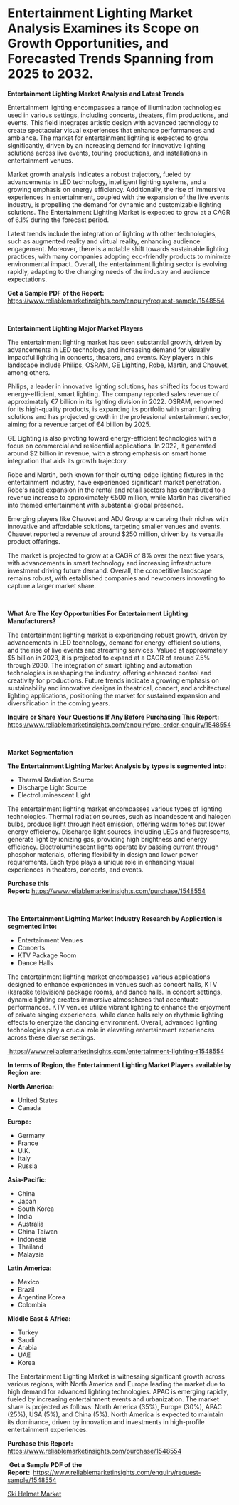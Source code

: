 <p><h1>Entertainment Lighting Market Analysis Examines its Scope on Growth Opportunities, and Forecasted Trends Spanning from 2025 to 2032.</h1></p><p><strong>Entertainment Lighting Market Analysis and Latest Trends</strong></p>
<p><p>Entertainment lighting encompasses a range of illumination technologies used in various settings, including concerts, theaters, film productions, and events. This field integrates artistic design with advanced technology to create spectacular visual experiences that enhance performances and ambiance. The market for entertainment lighting is expected to grow significantly, driven by an increasing demand for innovative lighting solutions across live events, touring productions, and installations in entertainment venues.</p><p>Market growth analysis indicates a robust trajectory, fueled by advancements in LED technology, intelligent lighting systems, and a growing emphasis on energy efficiency. Additionally, the rise of immersive experiences in entertainment, coupled with the expansion of the live events industry, is propelling the demand for dynamic and customizable lighting solutions. The Entertainment Lighting Market is expected to grow at a CAGR of 6.1% during the forecast period. </p><p>Latest trends include the integration of lighting with other technologies, such as augmented reality and virtual reality, enhancing audience engagement. Moreover, there is a notable shift towards sustainable lighting practices, with many companies adopting eco-friendly products to minimize environmental impact. Overall, the entertainment lighting sector is evolving rapidly, adapting to the changing needs of the industry and audience expectations.</p></p>
<p><strong>Get a Sample PDF of the Report:&nbsp;</strong> <a href="https://www.reliablemarketinsights.com/enquiry/request-sample/1548554?utm_campaign=2642&utm_medium=2&utm_source=Github&utm_content=ia&utm_term=05042025&utm_id=entertainment-lighting">https://www.reliablemarketinsights.com/enquiry/request-sample/1548554</a></p>
<p>&nbsp;</p>
<p><strong>Entertainment Lighting Major Market Players</strong></p>
<p><p>The entertainment lighting market has seen substantial growth, driven by advancements in LED technology and increasing demand for visually impactful lighting in concerts, theaters, and events. Key players in this landscape include Philips, OSRAM, GE Lighting, Robe, Martin, and Chauvet, among others.</p><p>Philips, a leader in innovative lighting solutions, has shifted its focus toward energy-efficient, smart lighting. The company reported sales revenue of approximately €7 billion in its lighting division in 2022. OSRAM, renowned for its high-quality products, is expanding its portfolio with smart lighting solutions and has projected growth in the professional entertainment sector, aiming for a revenue target of €4 billion by 2025.</p><p>GE Lighting is also pivoting toward energy-efficient technologies with a focus on commercial and residential applications. In 2022, it generated around $2 billion in revenue, with a strong emphasis on smart home integration that aids its growth trajectory.</p><p>Robe and Martin, both known for their cutting-edge lighting fixtures in the entertainment industry, have experienced significant market penetration. Robe's rapid expansion in the rental and retail sectors has contributed to a revenue increase to approximately €500 million, while Martin has diversified into themed entertainment with substantial global presence.</p><p>Emerging players like Chauvet and ADJ Group are carving their niches with innovative and affordable solutions, targeting smaller venues and events. Chauvet reported a revenue of around $250 million, driven by its versatile product offerings.</p><p>The market is projected to grow at a CAGR of 8% over the next five years, with advancements in smart technology and increasing infrastructure investment driving future demand. Overall, the competitive landscape remains robust, with established companies and newcomers innovating to capture a larger market share.</p></p>
<p>&nbsp;</p>
<p><strong>What Are The Key Opportunities For Entertainment Lighting Manufacturers?</strong></p>
<p><p>The entertainment lighting market is experiencing robust growth, driven by advancements in LED technology, demand for energy-efficient solutions, and the rise of live events and streaming services. Valued at approximately $5 billion in 2023, it is projected to expand at a CAGR of around 7.5% through 2030. The integration of smart lighting and automation technologies is reshaping the industry, offering enhanced control and creativity for productions. Future trends indicate a growing emphasis on sustainability and innovative designs in theatrical, concert, and architectural lighting applications, positioning the market for sustained expansion and diversification in the coming years.</p></p>
<p><strong>Inquire or Share Your Questions If Any Before Purchasing This Report:</strong> <a href="https://www.reliablemarketinsights.com/enquiry/pre-order-enquiry/1548554?utm_campaign=2642&utm_medium=2&utm_source=Github&utm_content=ia&utm_term=05042025&utm_id=entertainment-lighting">https://www.reliablemarketinsights.com/enquiry/pre-order-enquiry/1548554</a></p>
<p>&nbsp;</p>
<p><strong>Market Segmentation</strong></p>
<p><strong>The Entertainment Lighting Market Analysis by types is segmented into:</strong></p>
<p><ul><li>Thermal Radiation Source</li><li>Discharge Light Source</li><li>Electroluminescent Light</li></ul></p>
<p><p>The entertainment lighting market encompasses various types of lighting technologies. Thermal radiation sources, such as incandescent and halogen bulbs, produce light through heat emission, offering warm tones but lower energy efficiency. Discharge light sources, including LEDs and fluorescents, generate light by ionizing gas, providing high brightness and energy efficiency. Electroluminescent lights operate by passing current through phosphor materials, offering flexibility in design and lower power requirements. Each type plays a unique role in enhancing visual experiences in theaters, concerts, and events.</p></p>
<p><strong>Purchase this Report:&nbsp;</strong><a href="https://www.reliablemarketinsights.com/purchase/1548554?utm_campaign=2642&utm_medium=2&utm_source=Github&utm_content=ia&utm_term=05042025&utm_id=entertainment-lighting">https://www.reliablemarketinsights.com/purchase/1548554</a></p>
<p>&nbsp;</p>
<p><strong>The Entertainment Lighting Market Industry Research by Application is segmented into:</strong></p>
<p><ul><li>Entertainment Venues</li><li>Concerts</li><li>KTV Package Room</li><li>Dance Halls</li></ul></p>
<p><p>The entertainment lighting market encompasses various applications designed to enhance experiences in venues such as concert halls, KTV (karaoke television) package rooms, and dance halls. In concert settings, dynamic lighting creates immersive atmospheres that accentuate performances. KTV venues utilize vibrant lighting to enhance the enjoyment of private singing experiences, while dance halls rely on rhythmic lighting effects to energize the dancing environment. Overall, advanced lighting technologies play a crucial role in elevating entertainment experiences across these diverse settings.</p></p>
<p><a href="https://www.reliablemarketinsights.com/entertainment-lighting-r1548554?utm_campaign=2642&utm_medium=2&utm_source=Github&utm_content=ia&utm_term=05042025&utm_id=entertainment-lighting">&nbsp;https://www.reliablemarketinsights.com/entertainment-lighting-r1548554</a></p>
<p><strong>In terms of Region, the Entertainment Lighting Market Players available by Region are:</strong></p>
<p>
    <p> <strong> North America: </strong>
        <ul>
            <li>United States</li>
            <li>Canada</li>
        </ul>
        </p> 
    <p> <strong> Europe: </strong>
        <ul>
            <li>Germany</li>
            <li>France</li>
            <li>U.K.</li>
            <li>Italy</li>
            <li>Russia</li>
        </ul>
        </p> 
    <p> <strong> Asia-Pacific: </strong>
        <ul>
            <li>China</li>
            <li>Japan</li>
            <li>South Korea</li>
            <li>India</li>
            <li>Australia</li>
            <li>China Taiwan</li>
            <li>Indonesia</li>
            <li>Thailand</li>
            <li>Malaysia</li>
        </ul>
        </p> 
    <p> <strong> Latin America: </strong>
        <ul>
            <li>Mexico</li>
            <li>Brazil</li>
            <li>Argentina Korea</li>
            <li>Colombia</li>
        </ul>
        </p> 
    <p> <strong> Middle East & Africa: </strong>
        <ul>
            <li>Turkey</li>
            <li>Saudi</li>
            <li>Arabia</li>
            <li>UAE</li>
            <li>Korea</li>
        </ul>
    </p>
    </p>
<p><p>The Entertainment Lighting Market is witnessing significant growth across various regions, with North America and Europe leading the market due to high demand for advanced lighting technologies. APAC is emerging rapidly, fueled by increasing entertainment events and urbanization. The market share is projected as follows: North America (35%), Europe (30%), APAC (25%), USA (5%), and China (5%). North America is expected to maintain its dominance, driven by innovation and investments in high-profile entertainment experiences.</p></p>
<p><strong>Purchase this Report: </strong><a href="https://www.reliablemarketinsights.com/purchase/1548554?utm_campaign=2642&utm_medium=2&utm_source=Github&utm_content=ia&utm_term=05042025&utm_id=entertainment-lighting">https://www.reliablemarketinsights.com/purchase/1548554</a></p>
<p>&nbsp;<strong>Get a Sample PDF of the Report:&nbsp;&nbsp;</strong><a href="https://www.reliablemarketinsights.com/enquiry/request-sample/1548554?utm_campaign=2642&utm_medium=2&utm_source=Github&utm_content=ia&utm_term=05042025&utm_id=entertainment-lighting">https://www.reliablemarketinsights.com/enquiry/request-sample/1548554</a></p>
<p><strong></strong></p>
<p><p><a href="https://github.com/ParvinKhatun77/Market-Research-Report-List-2/blob/main/ski-helmet-market.md?utm_campaign=2642&utm_medium=2&utm_source=Github&utm_content=ia&utm_term=05042025&utm_id=entertainment-lighting">Ski Helmet Market</a></p></p>